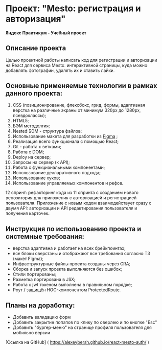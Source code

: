 # Проект: "Mesto: регистрация и авторизация"
#### Яндекс Практикум - Учебный проект
## Описание проекта
Целью проектной работы написать код для регистрации и авторизации на React для сервиса Mesto: интерактивной страницы, куда можно добавлять фотографии, удалять их и ставить лайки.

## Основные применяемые технологии в рамках данного проекта:
  1. CSS (позиционирование, флексбокс, грид, формы, адаптивная верстка на различные экраны от минимум 320рх до 1280рх, псевдоклассы);
  2. HTML5;
  3. БЭМ методолгия;
  4. Nested БЭМ - структура файлов;
  5. Использование макета для разработки из [Figma](https://www.figma.com/file/5H3gsn5lIGPwzBPby9jAOo/JavaScript.-Sprint-12?node-id=4453%3A202&mode=dev) ;
  6. Реализация всего функционала с помощью React;
  7. Git - работа с ветками;
  8. Работа с DOM;
  9. Deploy на сервер;
  10. Запросы на сервер (к API);
  11. Работа с функциональными компонентами;
  12. Использование декларативного подхода;
  13. Использование хуков;
  14. Использование управляемых компонентов и рефов.

  12 спринт: рефакторинг кода из 11 спринта с созданием нового репозитория для приложения с авторизацией и регистрацией пользователя. Приложение с новым кодом взаимодействует сразу с двумя API: авторизации и API редактирования пользователя и получения карточек.

## Инструкция по использованию проекта и системные требования:
- верстка адаптивна и работает на всех брейкпоинтах;
- все блоки сверстаны и отображают все требования согласно ТЗ (макет Figma);
- Инфраструктурные файлы проекта созданы через CRA;
- Сборка и запуск проекта выполняются без ошибок;
- Стили портированы;
- Разметка портирована в JSX;
- Работа с jwt токеном выполнена в правильном порядке;
- Роут / защищён HOC-компонентом ProtectedRoute.

## Планы на доработку:
- Добавить валидацию форм
- Добавить закрытие попапов по клику по оверлею и по кнопке "Esc"
- Добавить "бургер-меню" на странице профиля пользователя для мобильно версии

[Ссылка на GitHub] ( https://alexeybersh.github.io/react-mesto-auth/ )
